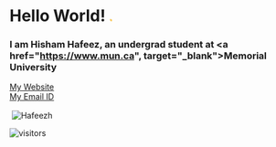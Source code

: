 # Hello World! <img src="https://github.com/mallaxx/mallaxx/blob/main/waving_hi.gif" height=5 width=5>

### I am Hisham Hafeez, an undergrad student at <a href="https://www.mun.ca", target="_blank">Memorial University</a> 
<a href="https://www.hafeezh.com" target="_blank">My Website</a>
<br>
<a href="mailto:hafeez_h@outlook.com">My Email ID</a>



<p>&nbsp;<img align="center" src="https://github-readme-stats.vercel.app/api?username=mallaxx&show_icons=true&locale=en&theme=dark" alt="Hafeezh" /></p>


![visitors](https://visitor-badge.laobi.icu/badge?page_id=mallaxx.mallaxx)
